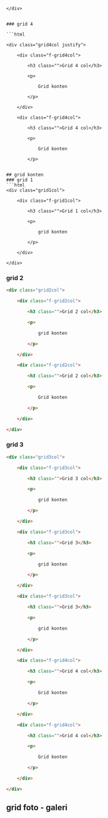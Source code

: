     </div>

</div>

```

### grid 4

```html

<div class="grid4col justify">

    <div class="f-grid4col">

        <h3 class="">Grid 4 col</h3>

        <p>

            Grid konten

        </p>

    </div>

    <div class="f-grid4col">

        <h3 class="">Grid 4 col</h3>

        <p>

            Grid konten

        </p>


## grid konten
### grid 1
```html
<div class="grid1col">

    <div class="f-grid1col">

        <h3 class="">Grid 1 col</h3>

        <p>

            grid konten

        </p>

    </div>

</div>
```
### grid 2
```html
<div class="grid2col">

    <div class="f-grid2col">

        <h3 class="">Grid 2 col</h3>

        <p>

            grid konten

        </p>

    </div>

    <div class="f-grid2col">

        <h3 class="">Grid 2 col</h3>

        <p>

            Grid konten

        </p>

    </div>

</div>
```
### grid 3
```html
<div class="grid3col">

    <div class="f-grid3col">

        <h3 class="">Grid 3 col</h3>

        <p>

            grid konten

        </p>

    </div>

    <div class="f-grid3col">

        <h3 class="">Grid 3</h3>

        <p>

            grid konten

        </p>

    </div>

    <div class="f-grid3col">

        <h3 class="">Grid 3</h3>

        <p>

            grid konten

        </p>

    </div>

    <div class="f-grid4col">

        <h3 class="">Grid 4 col</h3>

        <p>

            Grid konten

        </p>

    </div>

    <div class="f-grid4col">

        <h3 class="">Grid 4 col</h3>

        <p>

            Grid konten

        </p>

    </div>

</div>
```
## grid foto - galeri
```html
```
